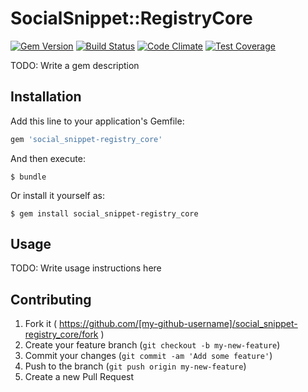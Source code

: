 # SocialSnippet::RegistryCore

[![Gem Version](https://img.shields.io/gem/v/social_snippet-registry_core.svg)](https://rubygems.org/gems/social_snippet-registry_core)
[![Build Status](https://img.shields.io/travis/social-snippet/social-snippet-registry-core.svg)](https://travis-ci.org/social-snippet/social-snippet-registry-core)
[![Code Climate](https://img.shields.io/codeclimate/github/social-snippet/social-snippet-registry-core.svg)](https://codeclimate.com/github/social-snippet/social-snippet-registry-core)
[![Test Coverage](https://img.shields.io/codeclimate/coverage/github/social-snippet/social-snippet-registry-core.svg)](https://codeclimate.com/github/social-snippet/social-snippet-registry-core)

TODO: Write a gem description

## Installation

Add this line to your application's Gemfile:

```ruby
gem 'social_snippet-registry_core'
```

And then execute:

    $ bundle

Or install it yourself as:

    $ gem install social_snippet-registry_core

## Usage

TODO: Write usage instructions here

## Contributing

1. Fork it ( https://github.com/[my-github-username]/social_snippet-registry_core/fork )
2. Create your feature branch (`git checkout -b my-new-feature`)
3. Commit your changes (`git commit -am 'Add some feature'`)
4. Push to the branch (`git push origin my-new-feature`)
5. Create a new Pull Request

